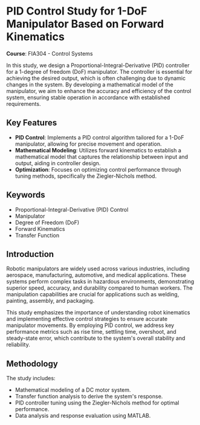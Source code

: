 # PID Control Study for 1-DoF Manipulator Based on Forward Kinematics

**Course**: FIA304 - Control Systems 

In this study, we design a Proportional-Integral-Derivative (PID) controller for a 1-degree of freedom (DoF) manipulator. The controller is essential for achieving the desired output, which is often challenging due to dynamic changes in the system. By developing a mathematical model of the manipulator, we aim to enhance the accuracy and efficiency of the control system, ensuring stable operation in accordance with established requirements.

## Key Features
- **PID Control**: Implements a PID control algorithm tailored for a 1-DoF manipulator, allowing for precise movement and operation.
- **Mathematical Modeling**: Utilizes forward kinematics to establish a mathematical model that captures the relationship between input and output, aiding in controller design.
- **Optimization**: Focuses on optimizing control performance through tuning methods, specifically the Ziegler-Nichols method.

## Keywords
- Proportional-Integral-Derivative (PID) Control
- Manipulator
- Degree of Freedom (DoF)
- Forward Kinematics
- Transfer Function

## Introduction
Robotic manipulators are widely used across various industries, including aerospace, manufacturing, automotive, and medical applications. These systems perform complex tasks in hazardous environments, demonstrating superior speed, accuracy, and durability compared to human workers. The manipulation capabilities are crucial for applications such as welding, painting, assembly, and packaging.

This study emphasizes the importance of understanding robot kinematics and implementing effective control strategies to ensure accurate manipulator movements. By employing PID control, we address key performance metrics such as rise time, settling time, overshoot, and steady-state error, which contribute to the system's overall stability and reliability.

## Methodology
The study includes:
- Mathematical modeling of a DC motor system.
- Transfer function analysis to derive the system's response.
- PID controller tuning using the Ziegler-Nichols method for optimal performance.
- Data analysis and response evaluation using MATLAB.
